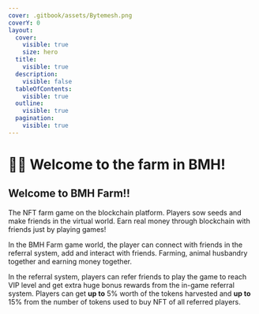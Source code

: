 ```yaml
---
cover: .gitbook/assets/Bytemesh.png
coverY: 0
layout:
  cover:
    visible: true
    size: hero
  title:
    visible: true
  description:
    visible: false
  tableOfContents:
    visible: true
  outline:
    visible: true
  pagination:
    visible: true
---
```


# 👨‍🌾 Welcome to the farm in BMH!

## Welcome to BMH Farm!!

The NFT farm game on the blockchain platform. Players sow seeds and make friends in the virtual world. Earn real money through blockchain with friends just by playing games!

In the BMH Farm game world, the player can connect with friends in the referral system, add and interact with friends. Farming, animal husbandry together and earning money together.

In the referral system, players can refer friends to play the game to reach VIP level and get extra huge bonus rewards from the in-game referral system. Players can get **up to** 5% worth of the tokens harvested and **up to** 15% from the number of tokens used to buy NFT of all referred players.
